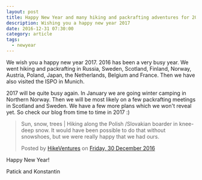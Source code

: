 ```yaml
---
layout: post
title: Happy New Year and many hiking and packrafting adventures for 2017.
description: Wishing you a happy new year 2017
date: 2016-12-31 07:30:00
category: article
tags:
  - newyear
---
```

We wish you a happy new year 2017. 2016 has been a very busy year. We went hiking and packrafting in Russia, Sweden, Scotland, Finland, Norway, Austria, Poland, Japan, the Netherlands, Belgium and France. Then we have also visited the ISPO in Munich.

2017 will be quite busy again. In January we are going winter camping in Northern Norway. Then we will be most likely on a few packrafting meetings in Scotland and Sweden. We have a few more plans which we won't reveal yet. So check our blog from time to time in 2017 :)

<div class="fb-post" data-href="https://www.facebook.com/HikeVentures/posts/944103872356070:0" data-width="500" data-show-text="false"><blockquote cite="https://www.facebook.com/HikeVentures/posts/944103872356070:0" class="fb-xfbml-parse-ignore"><p>Sun, snow, trees | Hiking along the Polish /Slovakian boarder in knee-deep snow. It would have been possible to do that without snowshoes, but we were really happy that we had ours.</p>Posted by <a href="https://www.facebook.com/HikeVentures/">HikeVentures</a> on&nbsp;<a href="https://www.facebook.com/HikeVentures/posts/944103872356070:0">Friday, 30 December 2016</a></blockquote></div>

Happy New Year!

Patick and Konstantin
